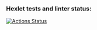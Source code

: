### Hexlet tests and linter status:
[![Actions Status](https://github.com/sidnnov/python-project-50/workflows/hexlet-check/badge.svg)](https://github.com/sidnnov/python-project-50/actions)